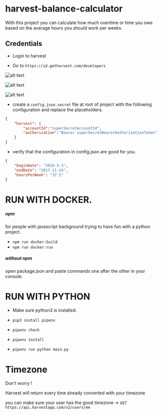 # harvest-balance-calculator

With this project you can calculate how much overtime or time you owe based on the average hours you should work per weeks.

## Credentials

- Login to harvest

- Go to `https://id.getharvest.com/developers`

![alt text](https://github.com/wilau2/harvest-balance-calculator/blob/master/docs/harvest_creds_creation_step1.png)

![alt text](https://github.com/wilau2/harvest-balance-calculator/blob/master/docs/harvest_creds_creation_step2.png)

![alt text](https://github.com/wilau2/harvest-balance-calculator/blob/master/docs/harvest_creds_creation_step3.png)

- create a `config.json.secret` file at root of project with the following configuration and replace the placeholders.

```json
{
    "harvest": {
        "accountId":"superSecretAccountId",
        "authorization":"Bearer superSecretBearerAuthorizationToken"
    }
}
```

- verify that the configuration in config.json are good for you.

```json
{
    "beginDate": "2016-5-3",
    "endDate": "2017-11-24",
    "hoursPerWeek": "37.5"
}
```

# RUN WITH DOCKER. 
##### npm 
for people with javascript background trying to have fun with a python project.
- `npm run docker:build`
- `npm run docker:run`
##### without npm
open package.json and paste commands one after the other in your console.


# RUN WITH PYTHON

- Make sure python3 is installed.

- `pip3 install pipenv`
- `pipenv check`
- `pipenv install`
- `pipenv run python main.py`

# Timezone

Don't worry !

Harvest will return every time already converted with your timezone

you can make sure your user has the good timezone ->  `GET https://api.harvestapp.com/v2/users/me`